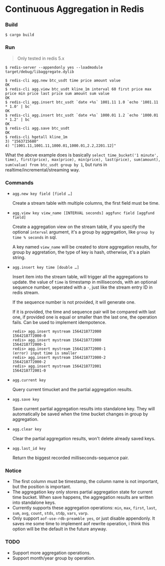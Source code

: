 # Continuous Aggregation in Redis

### Build

`$ cargo build`

### Run

> Only tested in redis 5.x

```shell
$ redis-server --appendonly yes --loadmodule target/debug/libaggregate.dylib
```

```shell
$ redis-cli agg.new btc_usdt time price amount value
OK
$ redis-cli agg.view btc_usdt kline_1m interval 60 first price max price min price last price sum amount sum value
OK
$ redis-cli agg.insert btc_usdt `date +%s` 1001.11 1.0 `echo '1001.11 * 1.0' | bc`
OK
$ redis-cli agg.insert btc_usdt `date +%s` 1000.01 1.2 `echo '1000.01 * 1.2' | bc`
OK
$ redis-cli agg.save btc_usdt
OK
$ redis-cli hgetall kline_1m
3) "1563715680"
4) "[1001.11,1001.11,1000.01,1000.01,2.2,2201.12]"
```

What the above example does is basically ``select time_bucket('1 minute', time), first(price), max(price), min(price), last(price), sum(amount), sum(value) from btc_usdt group by 1``, but runs in realtime/incremental/streaming way.

### Commands

* ``agg.new key field [field …]``

  Create a stream table with multiple columns, the first field must be time.

* ``agg.view key view_name [INTERVAL seconds] aggfunc field [aggfund field]``

  Create a aggregation view on the stream table, if you specify the optional ``interval`` argument, it's a group by aggregation, like  ``group by time % seconds`` in sql.

  A key named ``view_name`` will be created to store aggregation results, for group by aggretation, the type of key is hash, otherwise, it's a plain string.

* ``agg.insert key time [double …]``

  Insert item into the stream table, will trigger all the aggregations to update. the value of ``time`` is timestamp in milliseconds, with an optional sequence number, seperated with a ``-``, just like the stream entry ID in redis stream. 

  If the sequence number is not provided, it will generate one. 

  If it is provided, the time and sequence pair will be compared with last one, if provided one is equal or smaller than the last one, the operation fails. Can be used to implement idempotence.

  ```
  redis> agg.insert mystream 1564218772000
  1564218772000-0
  redis> agg.insert mystream 1564218772000
  1564218772000-1
  redis> agg.insert mystream 1564218772000-1
  (error) input time is smaller
  redis> agg.insert mystream 1564218772000-2
  1564218772000-2
  redis> agg.insert mystream 1564218772001
  1564218772001-0
  ```

* ``agg.current key ``

  Query current timucket and the partial aggregation results.

* ``agg.save key``

  Save current partial aggregation results into standalone key. They will automatically be saved when the time bucket changes in group by aggregation.

* ``agg.clear key``

  Clear the partial aggregation results, won't delete already saved keys.

* ``agg.last_id key``

  Return the biggest recorded milliseconds-sequence pair.

### Notice

* The first column must be timestamp, the column name is not important, but the position is important.
* The aggregation key only stores partial aggregation state for current time bucket. When save happens, the aggregation results are written into standalone keys.
* Currently supports these aggregation operations:  ``min``, ``max``, ``first``, ``last``, ``sum``, ``avg``, ``count``, ``stds``, ``stdp``, ``vars``, ``varp``.
* Only support ``aof-use-rdb-preamble yes``, or just disable appendonly. It saves me some time to implement aof rewrite operation, i think this option will be the default in the future anyway.

### TODO

* Support more aggregation operations.
* Support month/year group by operation.
